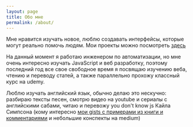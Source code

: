 ```yaml
---
layout: page
title: Обо мне
permalink: /about/
---
```




Мне нравится изучать новое, люблю создавать интерфейсы, которые могут реально помочь людям. Мои проекты можно посмотреть [здесь](../projects) 

На данный момент я работаю инженером по автоматизации, но мне очень интересно изучать JavaScript и веб разработку, поэтому последний год все свое свободное время я посвящаю изучению веба, чтению и переводу статей, а также параллельно прохожу классный курс на udemy. 

Люблю изучать английский язык, обычно делаю это нескучно: разбираю тексты песен, смотрю видео на youtube и сериалы с английскими сабами, читаю и перевожу you don't know js Кайла Симпсона (кому интересно [мои gists с примерами из книги и комментариями](https://gist.github.com/DmitryVdovichencko) и небольшие конспекты на medium)



